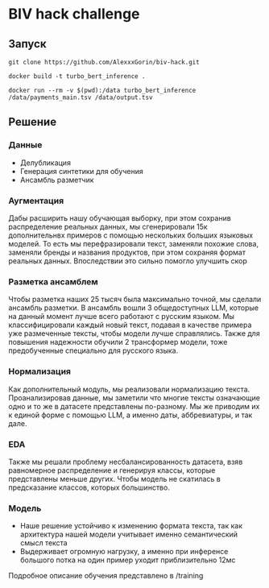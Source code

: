 # BIV hack challenge

## Запуск
```
git clone https://github.com/AlexxxGorin/biv-hack.git
```
```
docker build -t turbo_bert_inference . 
```
```
docker run --rm -v $(pwd):/data turbo_bert_inference /data/payments_main.tsv /data/output.tsv
```

## Решение
### Данные
- Делубликация
- Генерация синтетики для обучения
- Ансамбль разметчик

### Аугментация
Дабы расширить нашу обучающая выборку, при этом сохранив распределение реальных данных, мы сгенерировали 15к дополнительнвх примеров с помощью  нескольких больших языковых моделей. То есть мы перефразировали текст, заменяли похожие слова, заменяли бренды и названия продуктов, при этом сохраняя формат реальных данных. Впоследствии это сильно помогло улучшить скор

### Разметка ансамблем 
Чтобы разметка наших 25 тысяч была максимально точной, мы сделали ансамбль разметки. В ансамбль вошли 3 общедоступных LLM,  которые на данный момент лучше всего работают с русским языком. Мы классифицировали каждый новый текст, подавая в качестве примера уже размеченные тексты, чтобы модели лучше справлялись. Также для повышения надежности обучили 2 трансформер модели, тоже предобученные специально для русского языка.

### Нормализация
Как дополнительный модуль, мы реализовали нормализацию текста. Проанализировав данные, мы заметили что многие тексты означающие одно и то же в датасете представлены по-разному. Мы же приводим их к единой форме с помощью LLM, а именно даты, аббревиатуры, и так дале.

### EDA
Также мы решали проблему несбалансированность датасета, взяв равномерное распределение и генерируя классы, которые представлены меньше других. Чтобы модель не скатилась в предсказание классов, которых большинство.

### Модель
- Наше решение устойчиво к изменению формата текста, так как архитектура нашей модели учитывает именно семантический смысл текста 
- Выдерживает огромную нагрузку, а именно при инференсе большого потка на один пример уходит приблизительно 12мс

Подробное описание обучения представлено в /training






